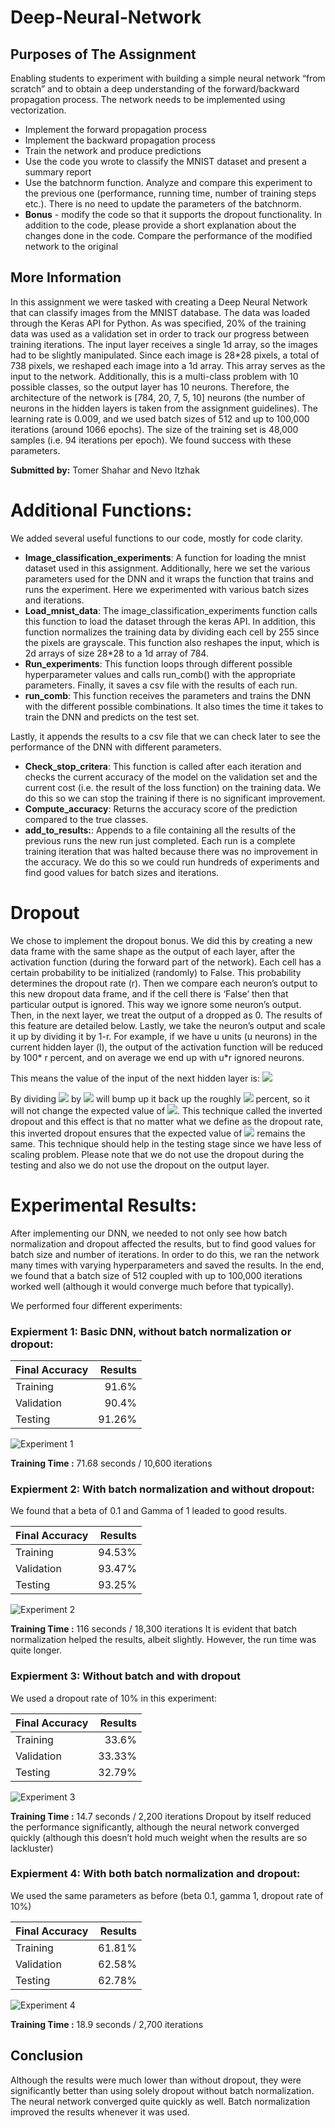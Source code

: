 # Deep-Neural-Network
## Purposes of The Assignment 
Enabling students to experiment with building a simple neural network “from scratch” and to obtain a deep understanding of the forward/backward propagation process. 
The network needs to be implemented using vectorization.

-	Implement the forward propagation process
- Implement the backward propagation process
- Train the network and produce predictions
- Use the code you wrote to classify the MNIST dataset and present a summary report
- Use the batchnorm function. Analyze and compare this experiment to the previous one (performance, running time, number of training steps etc.). There is no need to update the parameters of the batchnorm.
- **Bonus** - modify the code so that it supports the dropout functionality. In addition to the code, please provide a short explanation about the changes done in the code. Compare the performance of the modified network to the original

## More Information
In this assignment we were tasked with creating a Deep Neural Network that can classify images from the MNIST database.
The data was loaded through the Keras API for Python.
As was specified, 20% of the training data was used as a validation set in order to track our progress between training iterations.
The input layer receives a single 1d array, so the images had to be slightly manipulated.
Since each image is 28*28 pixels, a total of 738 pixels, we reshaped each image into a 1d array. This array serves as the input to the network. Additionally, this is a multi-class problem with 10 possible classes, so the output layer has 10 neurons.
Therefore, the architecture of the network is [784, 20, 7, 5, 10] neurons (the number of neurons in the hidden layers is taken from the assignment guidelines).
The learning rate is 0.009, and we used batch sizes of 512 and up to 100,000 iterations (around 1066 epochs). The size of the training set is 48,000 samples (i.e. 94 iterations per epoch). We found success with these parameters.

**Submitted by:** Tomer Shahar and Nevo Itzhak

# Additional Functions:
We added several useful functions to our code, mostly for code clarity.
- **Image_classification_experiments**:
A function for loading the mnist dataset used in this assignment. Additionally, here we set the various parameters used for the DNN and it wraps the function that trains and runs the experiment. Here we experimented with various batch sizes and iterations.
- **Load_mnist_data**:
The image_classification_experiments function calls this function to load the dataset through the keras API. In addition, this function normalizes the training data by dividing each cell by 255 since the pixels are grayscale. This function also reshapes the input, which is 2d arrays of size 28*28 to a 1d array of 784. 
-	**Run_experiments**:
This function loops through different possible hyperparameter values and calls run_comb() with the appropriate parameters. Finally, it saves a csv file with the results of each run.
-	**run_comb**:
This function receives the parameters and trains the DNN with the different possible combinations. It also times the time it takes to train the DNN and predicts on the test set. 

Lastly, it appends the results to a csv file that we can check later to see the performance of the DNN with different parameters.

-	**Check_stop_critera**:
This function is called after each iteration and checks the current accuracy of the model on the validation set and the current cost (i.e. the result of the loss function) on the
training data. We do this so we can stop the training if there is no significant improvement.
-	**Compute_accuracy**:
Returns the accuracy score of the prediction compared to the true classes.
- **add_to_results:**:
Appends to a file containing all the results of the previous runs the new run just completed. Each run is a complete training iteration that was halted because there was no improvement in the accuracy. We do this so we could run hundreds of experiments and find good values for batch sizes and iterations.


# Dropout
We chose to implement the dropout bonus. We did this by creating a new data frame with the same shape as the output of each layer, after the activation function (during the forward part of the network). Each cell has a certain probability to be initialized (randomly) to False. This probability determines the dropout rate (r). Then we compare each neuron’s output to this new dropout data frame, and if the cell there is ‘False’ then that particular output is ignored. This way we ignore some neuron’s output. Then, in the next layer, we treat the output of a dropped as 0. The results of this feature are detailed below.
Lastly, we take the neuron’s output and scale it up by dividing it by 1-r. For example, if we have u units (u neurons) in the current hidden layer (l), the output of the activation function will be reduced by 100* r percent, and on average we end up with u*r ignored neurons.

This means the value of the input of the next hidden layer is:
<img src="https://render.githubusercontent.com/render/math?math=Z^{l%2B1}=w^{i%2B1}*a^{l}%2Bb^{i%2B1}">

By dividing <img src="https://render.githubusercontent.com/render/math?math=a^l"> by <img src="https://render.githubusercontent.com/render/math?math=1-r"> will bump up it back up the roughly <img src="https://render.githubusercontent.com/render/math?math=r"> percent, so it will not change the expected value of <img src="https://render.githubusercontent.com/render/math?math=a^l">. This technique called the inverted dropout and this effect is that no matter what we define as the dropout rate, this inverted dropout ensures that the expected value of <img src="https://render.githubusercontent.com/render/math?math=a^l"> remains the same. This technique should help in the testing stage since we have less of scaling problem.
Please note that we do not use the dropout during the testing and also we do not use the dropout on the output layer.


# Experimental Results:
After implementing our DNN, we needed to not only see how batch normalization and dropout affected the results, but to find good values for batch size and number of iterations. In order to do this, we ran the network many times with varying hyperparameters and saved the results. In the end, we found that a batch size of 512 coupled with up to 100,000 iterations worked well (although it would converge much before that typically).

We performed four different experiments:

### Expierment 1: Basic DNN, without batch normalization or dropout: 

| Final Accuracy      | Results |
| --------- | -----:|
| Training  | 91.6% |
| Validation     |   90.4% |
| Testing      |   91.26% |

![Experiment 1](https://github.com/nevoit/Deep-Neural-Network/blob/master/figures/ex1.png?raw=true "Experiment 1")

**Training Time :**  71.68 seconds / 10,600 iterations

### Expierment 2: With batch normalization and without dropout:
We found that a beta of 0.1 and Gamma of 1 leaded to good results.

| Final Accuracy      | Results |
| --------- | -----:|
| Training  | 94.53% |
| Validation     |   93.47% |
| Testing      |   93.25% |

![Experiment 2](https://github.com/nevoit/Deep-Neural-Network/blob/master/figures/ex2.png?raw=true "Experiment 2")

**Training Time :**  116 seconds / 18,300 iterations
It is evident that batch normalization helped the results, albeit slightly. However, the run time was quite longer.

### Expierment 3: Without batch and with dropout
We used a dropout rate of 10% in this experiment:

| Final Accuracy      | Results |
| --------- | -----:|
| Training  | 33.6% |
| Validation     |   33.33% |
| Testing      |  32.79% |

![Experiment 3](https://github.com/nevoit/Deep-Neural-Network/blob/master/figures/ex3.png?raw=true "Experiment 3")

**Training Time :**  14.7 seconds / 2,200 iterations
Dropout by itself reduced the performance significantly, although the neural network converged quickly (although this doesn’t hold much weight when the results are so lackluster)


### Expierment 4: With both batch normalization and dropout:
We used the same parameters as before (beta 0.1, gamma 1, dropout rate of 10%)

| Final Accuracy      | Results |
| --------- | -----:|
| Training  | 61.81% |
| Validation     |   62.58% |
| Testing      |  62.78% |

![Experiment 4](https://github.com/nevoit/Deep-Neural-Network/blob/master/figures/ex4.png?raw=true "Experiment 4")

**Training Time :**  18.9 seconds / 2,700 iterations

## Conclusion
Although the results were much lower than without dropout, they were significantly better than using solely dropout without batch normalization. The neural network converged quite quickly as well. Batch normalization improved the results whenever it was used.
